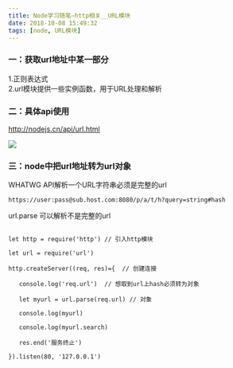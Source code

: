 ```yaml
---
title: Node学习随笔—http相关__URL模块
date: 2018-10-08 15:49:32
tags: [node, URL模块]
---
```

### 一：获取url地址中某一部分  
1.正则表达式  
2.url模块提供一些实例函数，用于URL处理和解析

### 二：具体api使用 
<!--more-->
http://nodejs.cn/api/url.html 

![](http://images.daojia.com/assets/other/images/gitimg/node-http2.png)

### 三：node中把url地址转为url对象  

WHATWG API解析一个URL字符串必须是完整的url

```
https://user:pass@sub.host.com:8080/p/a/t/h?query=string#hash
```

 url.parse 可以解析不是完整的url

```

let http = require('http') // 引入http模块

let url = require('url') 

http.createServer((req, res)={  // 创建连接

   console.log('req.url')  // 想取到url上hash必须转为对象

   let myurl = url.parse(req.url) // 对象

   console.log(myurl)

   console.log(myurl.search)

   res.end('服务终止')

}).listen(80, '127.0.0.1')

```



